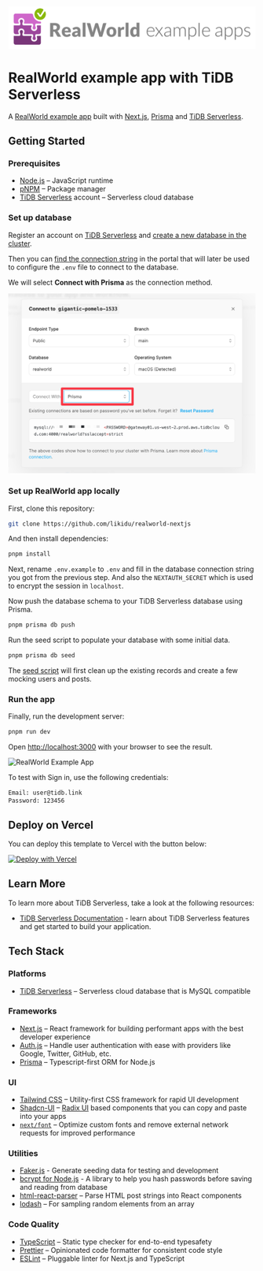 ![RealWorld Example App](./docs/realworld-dual-mode.png)

# RealWorld example app with TiDB Serverless

A [RealWorld example app](https://github.com/gothinkster/realworld) built with [Next.js](https://nextjs.org/), [Prisma](https://www.prisma.io/) and [TiDB Serverless](https://tidbcloud.com/).

## Getting Started

### Prerequisites

- [Node.js](https://nodejs.org/en/) – JavaScript runtime
- [pNPM](https://pnpm.io/) – Package manager
- [TiDB Serverless](https://tidbcloud.com/) account – Serverless cloud database

### Set up database

Register an account on [TiDB Serverless](https://tidbcloud.com/) and [create a new database in the cluster](https://docs.pingcap.com/tidbcloud/tidb-cloud-quickstart).

Then you can [find the connection string](https://docs.pingcap.com/tidbcloud/connect-via-standard-connection-serverless) in the portal that will later be used to configure the `.env` file to connect to the database.

We will select **Connect with Prisma** as the connection method.

![Connect with Prisma](./docs/connect-with-prisma.png)

### Set up RealWorld app locally

First, clone this repository:

```bash
git clone https://github.com/likidu/realworld-nextjs
```

And then install dependencies:

```bash
pnpm install
```

Next, rename `.env.example` to `.env` and fill in the database connection string you got from the previous step. And also the `NEXTAUTH_SECRET` which is used to encrypt the session in `localhost`.

Now push the database schema to your TiDB Serverless database using Prisma.

```bash
pnpm prisma db push
```

Run the seed script to populate your database with some initial data.

```bash
pnpm prisma db seed
```

The [seed script](./prisma/seed.ts) will first clean up the existing records and create a few mocking users and posts.

### Run the app

Finally, run the development server:

```bash
pnpm run dev
```

Open [http://localhost:3000](http://localhost:3000) with your browser to see the result.

![RealWorld Example App](./docs/realworld-nextjs-tidb-serverless.png)

To test with Sign in, use the following credentials:

```
Email: user@tidb.link
Password: 123456
```

## Deploy on Vercel

You can deploy this template to Vercel with the button below:

[![Deploy with Vercel](https://vercel.com/button)]()

## Learn More

To learn more about TiDB Serverless, take a look at the following resources:

- [TiDB Serverless Documentation](https://docs.pingcap.com/tidbcloud/) - learn about TiDB Serverless features and get started to build your application.

## Tech Stack

### Platforms

- [TiDB Serverless](https://tidbcloud.com/) – Serverless cloud database that is MySQL compatible

### Frameworks

- [Next.js](https://nextjs.org/) – React framework for building performant apps with the best developer experience
- [Auth.js](https://authjs.dev/) – Handle user authentication with ease with providers like Google, Twitter, GitHub, etc.
- [Prisma](https://www.prisma.io/) – Typescript-first ORM for Node.js

### UI

- [Tailwind CSS](https://tailwindcss.com/) – Utility-first CSS framework for rapid UI development
- [Shadcn-UI](https://ui.shadcn.com/) – [Radix UI](https://www.radix-ui.com/) based components that you can copy and paste into your apps
- [`next/font`](https://nextjs.org/docs/basic-features/font-optimization) – Optimize custom fonts and remove external network requests for improved performance

### Utilities

- [Faker.js](https://fakerjs.dev/) - Generate seeding data for testing and development
- [bcrypt for Node.js](https://github.com/kelektiv/node.bcrypt.js) - A library to help you hash passwords before saving and reading from database
- [html-react-parser](https://github.com/remarkablemark/html-react-parser) – Parse HTML post strings into React components
- [lodash](https://lodash.com/) – For sampling random elements from an array

### Code Quality

- [TypeScript](https://www.typescriptlang.org/) – Static type checker for end-to-end typesafety
- [Prettier](https://prettier.io/) – Opinionated code formatter for consistent code style
- [ESLint](https://eslint.org/) – Pluggable linter for Next.js and TypeScript
